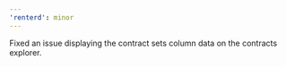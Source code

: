 ```yaml
---
'renterd': minor
---
```


Fixed an issue displaying the contract sets column data on the contracts explorer.
